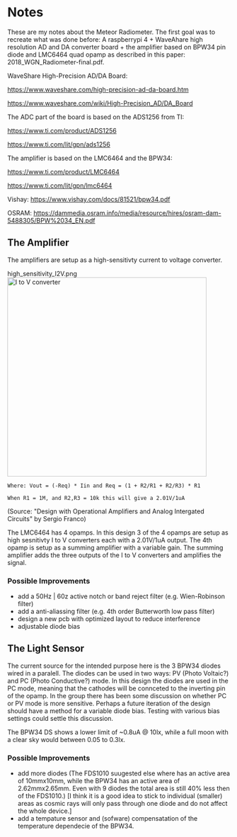 # Notes

These are my notes about the Meteor Radiometer. The first goal was to recreate what was done before: A raspberrypi 4 + WaveAhare high resolution AD and DA converter board + the amplifier based on BPW34 pin diode and LMC6464 quad opamp as described in this paper: 2018_WGN_Radiometer-final.pdf.

WaveShare High-Precision AD/DA Board:

https://www.waveshare.com/high-precision-ad-da-board.htm

https://www.waveshare.com/wiki/High-Precision_AD/DA_Board

The ADC part of the board is based on the ADS1256 from TI:

https://www.ti.com/product/ADS1256

https://www.ti.com/lit/gpn/ads1256

The amplifier is based on the LMC6464 and the BPW34:

https://www.ti.com/product/LMC6464

https://www.ti.com/lit/gpn/lmc6464

Vishay: https://www.vishay.com/docs/81521/bpw34.pdf

OSRAM: https://dammedia.osram.info/media/resource/hires/osram-dam-5488305/BPW%2034_EN.pdf



## The Amplifier

The amplifiers are setup as a high-sensitivty current to voltage converter.

high_sensitivity_I2V.png<img width="450" alt="I to V converter" src="https://user-images.githubusercontent.com/5185118/159007061-cd312148-de5e-49f8-bb5a-6eac18989d42.png">

    Where: Vout = (-Req) * Iin and Req = (1 + R2/R1 + R2/R3) * R1

    When R1 = 1M, and R2,R3 = 10k this will give a 2.01V/1uA

(Source: "Design with Operational Amplifiers and Analog Intergated Circuits" by Sergio Franco)

The LMC6464 has 4 opamps. In this design 3 of the 4 opamps are setup as high sesnitivty I to V converters each with a 2.01V/1uA output. The 4th opamp is setup as a summing amplifier with a variable gain. The summing amplifier adds the three outputs of the I to V converters and amplifies the signal.

### Possible Improvements

- add a 50Hz | 60z active notch or band reject filter (e.g. Wien-Robinson filter)
- add a anti-aliassing filter (e.g. 4th order Butterworth low pass filter)
- design a new pcb with optimized layout to reduce interference
- adjustable diode bias



## The Light Sensor

The current source for the intended purpose here is the 3 BPW34 diodes wired in a paralell. The diodes can be used in two ways: PV (Photo Voltaic?) and PC (Photo Conductive?) mode. In this design the diodes are used in the PC mode, meaning that the cathodes will be connceted to the inverting pin of the opamp.
In the group there has been some discussion on whether PC or PV mode is more sensitive. Perhaps a future iteration of the design should have a method for a variable diode bias. Testing with various bias settings could settle this discussion.

The BPW34 DS shows a lower limit of ~0.8uA @ 10lx, while a full moon with a clear sky would between 0.05 to 0.3lx.

### Possible Improvements

- add more diodes (The FDS1010 suugested else where has an active area of 10mmx10mm, while the BPW34 has an active area of 2.62mmx2.65mm. Even with 9 diodes the total area is still 40% less then of the FDS1010.) [I think it is a good idea to stick to individual (smaller) areas as cosmic rays will only pass through one diode and do not affect the whole device.]
- add a tempature sensor and (sofware) compensatation of the temperature dependecie of the BPW34.

